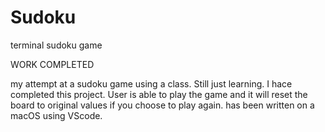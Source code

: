 # Sudoku
terminal sudoku game

WORK COMPLETED

my attempt at a sudoku game using a class. Still just learning. 
I hace completed this project. User is able to play the game and it will reset the board to original values if you choose to play again.
has been written on a macOS using VScode.
